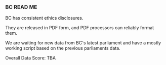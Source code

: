 ### BC READ ME

BC has consistent ethics disclosures.

They are released in PDF form, and PDF processors can reliably format them.

We are waiting for new data from BC's latest parliament and have a mostly working script based on the previous parliaments data.

Overall Data Score: TBA